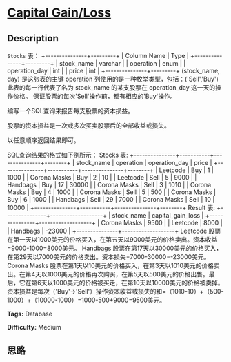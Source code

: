 # [Capital Gain/Loss][title]

## Description

`Stocks` 表：
            +---------------+---------+    | Column Name   | Type    |    +---------------+---------+    | stock_name    | varchar |    | operation     | enum    |    | operation_day | int     |    | price         | int     |    +---------------+---------+    (stock_name, day) 是这张表的主键    operation 列使用的是一种枚举类型，包括：('Sell','Buy')    此表的每一行代表了名为 stock_name 的某支股票在 operation_day 这一天的操作价格。    保证股票的每次'Sell'操作前，都有相应的'Buy'操作。    



编写一个SQL查询来报告每支股票的资本损益。

股票的资本损益是一次或多次买卖股票后的全部收益或损失。

以任意顺序返回结果即可。

SQL查询结果的格式如下例所示：
            Stocks 表:    +---------------+-----------+---------------+--------+    | stock_name    | operation | operation_day | price  |    +---------------+-----------+---------------+--------+    | Leetcode      | Buy       | 1             | 1000   |    | Corona Masks  | Buy       | 2             | 10     |    | Leetcode      | Sell      | 5             | 9000   |    | Handbags      | Buy       | 17            | 30000  |    | Corona Masks  | Sell      | 3             | 1010   |    | Corona Masks  | Buy       | 4             | 1000   |    | Corona Masks  | Sell      | 5             | 500    |    | Corona Masks  | Buy       | 6             | 1000   |    | Handbags      | Sell      | 29            | 7000   |    | Corona Masks  | Sell      | 10            | 10000  |    +---------------+-----------+---------------+--------+        Result 表:    +---------------+-------------------+    | stock_name    | capital_gain_loss |    +---------------+-------------------+    | Corona Masks  | 9500              |    | Leetcode      | 8000              |    | Handbags      | -23000            |    +---------------+-------------------+    Leetcode 股票在第一天以1000美元的价格买入，在第五天以9000美元的价格卖出。资本收益=9000-1000=8000美元。    Handbags 股票在第17天以30000美元的价格买入，在第29天以7000美元的价格卖出。资本损失=7000-30000=-23000美元。    Corona Masks 股票在第1天以10美元的价格买入，在第3天以1010美元的价格卖出。在第4天以1000美元的价格再次购买，在第5天以500美元的价格出售。最后，它在第6天以1000美元的价格被买走，在第10天以10000美元的价格被卖掉。资本损益是每次（'Buy'->'Sell'）操作资本收益或损失的和=（1010-10）+（500-1000）+（10000-1000）=1000-500+9000=9500美元。    


**Tags:** Database

**Difficulty:** Medium

## 思路

[title]: https://leetcode-cn.com/problems/capital-gainloss

